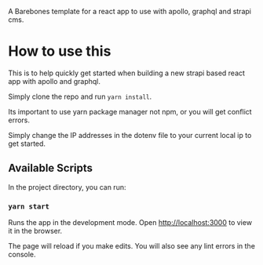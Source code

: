 A Barebones template for a react app to use with apollo, graphql and strapi cms.

# How to use this

This is to help quickly get started when building a new strapi based react app with apollo and graphql.

Simply clone the repo and run `yarn install`.

Its important to use yarn package manager not npm, or you will get conflict errors.

Simply change the IP addresses in the dotenv file to your current local ip to get started.

## Available Scripts

In the project directory, you can run:

### `yarn start`

Runs the app in the development mode.
Open [http://localhost:3000](http://localhost:3000) to view it in the browser.

The page will reload if you make edits.
You will also see any lint errors in the console.
